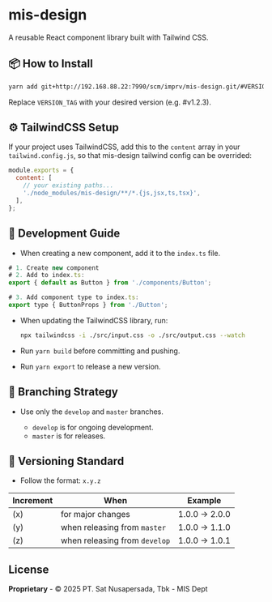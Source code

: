 # mis-design

A reusable React component library built with Tailwind CSS.

## 📦 How to Install

```bash
yarn add git+http://192.168.88.22:7990/scm/imprv/mis-design.git/#VERSION_TAG
```

Replace `VERSION_TAG` with your desired version (e.g. #v1.2.3).

## ⚙️ TailwindCSS Setup

If your project uses TailwindCSS, add this to the `content` array in your `tailwind.config.js`,
so that mis-design tailwind config can be overrided:

```js
module.exports = {
  content: [
    // your existing paths...
    './node_modules/mis-design/**/*.{js,jsx,ts,tsx}',
  ],
};
```

## 🧱 Development Guide

- When creating a new component, add it to the `index.ts` file.

```js
# 1. Create new component
# 2. Add to index.ts:
export { default as Button } from './components/Button';

# 3. Add component type to index.ts:
export type { ButtonProps } from './Button';

```

- When updating the TailwindCSS library, run:

  ```bash
  npx tailwindcss -i ./src/input.css -o ./src/output.css --watch
  ```

- Run `yarn build` before committing and pushing.
- Run `yarn export` to release a new version.

## 🌱 Branching Strategy

- Use only the `develop` and `master` branches.

  - `develop` is for ongoing development.
  - `master` is for releases.

## 🔖 Versioning Standard

- Follow the format: `x.y.z`

| Increment | When                          | Example       |
| --------- | ----------------------------- | ------------- |
| (x)       | for major changes             | 1.0.0 → 2.0.0 |
| (y)       | when releasing from `master`  | 1.0.0 → 1.1.0 |
| (z)       | when releasing from `develop` | 1.0.0 → 1.0.1 |

## License

**Proprietary** - © 2025 PT. Sat Nusapersada, Tbk - MIS Dept
